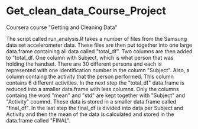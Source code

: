 Get_clean_data_Course_Project
=============================

Coursera course "Getting and Cleaning Data"

The script called run_analysis.R takes a number of files from the Samsung data set accelerometer data. These files are then put together into one large data.frame containing all data called "total_df". 
Two columns are then added to "total_df. One column with Subject, which is what person that was holding the handset. There are 30 different persons and each is represented with one identification number in the column "Subject". Also, a column containg the activity that the person performed. This column contains 6 different activities.
In the next step the "total_df" data.frame is reduced into a smaller data.frame with less columns. Only the columns containg the word "mean" and "std" are kept together with "Subject" and "Activity" coumnd. These data is stored in a smaller data.frame called "final_df".
In the last step the final_df is divided into data per Subject and Activity and then the mean of the data is calculated and stored in the data.frame called "FINAL".


